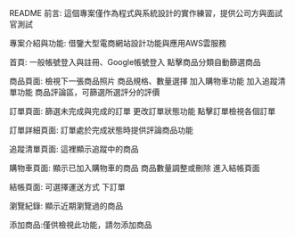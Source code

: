 README
前言:
這個專案僅作為程式與系統設計的實作練習，提供公司方與面試官測試

專案介紹與功能:
借鑒大型電商網站設計功能與應用AWS雲服務

首頁:
一般帳號登入與註冊、Google帳號登入
點擊商品分類自動篩選商品

商品頁面:
檢視下一張商品照片
商品規格、數量選擇
加入購物車功能
加入追蹤清單功能
商品評論區，可篩選所選評分的評價

訂單頁面:
篩選未完成與完成的訂單
更改訂單狀態功能
點擊訂單檢視各個訂單

訂單詳細頁面:
訂單處於完成狀態時提供評論商品功能

追蹤清單頁面:
這裡顯示追蹤中的商品

購物車頁面:
顯示已加入購物車的商品
商品數量調整或刪除
進入結帳頁面

結帳頁面:
可選擇運送方式
下訂單

瀏覽紀錄:
顯示近期瀏覽過的商品

添加商品:僅供檢視此功能，請勿添加商品